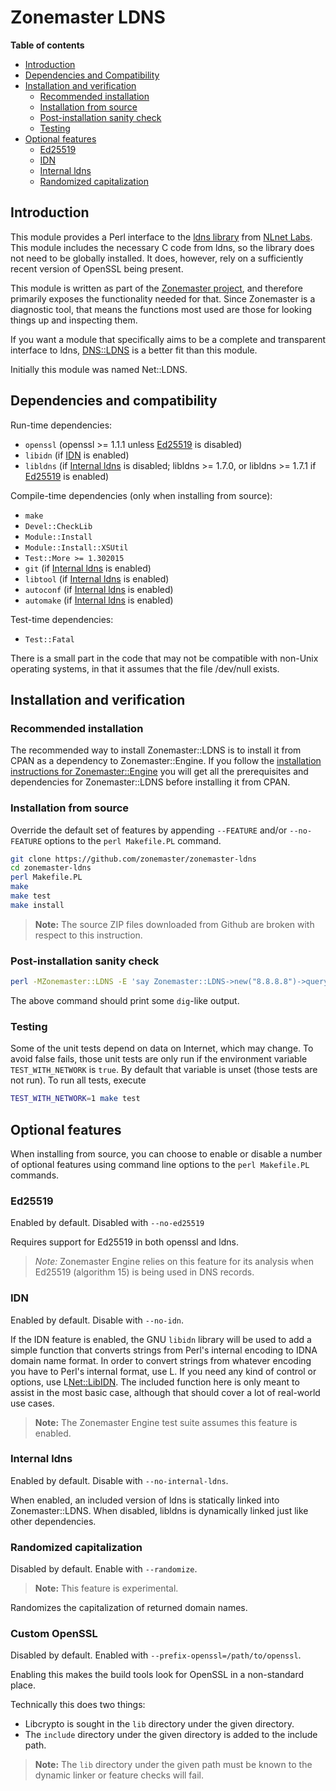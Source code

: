 Zonemaster LDNS
===============

**Table of contents**

* [Introduction](#introduction)
* [Dependencies and Compatibility](#dependencies-and-compatibility)
* [Installation and verification](#installation-and-verification)
  * [Recommended installation](#recommended-installation)
  * [Installation from source](#installation-from-source)
  * [Post-installation sanity check](#post-installation-sanity-check)
  * [Testing](#testing)
* [Optional features](#optional-features)
  * [Ed25519]
  * [IDN]
  * [Internal ldns]
  * [Randomized capitalization](#randomized-capitalization)


## Introduction

This module provides a Perl interface to the [ldns library](https://www.nlnetlabs.nl/projects/ldns/) from [NLnet Labs](https://www.nlnetlabs.nl/). This module includes the necessary C code from ldns, so the library does not need to be globally installed. It does, however, rely on a sufficiently recent version of OpenSSL being present.

This module is written as part of the [Zonemaster project](http://github.com/zonemaster/zonemaster), and therefore primarily exposes the functionality needed for that. Since Zonemaster is a diagnostic tool, that means the functions most used are those for looking things up and inspecting them.

If you want a module that specifically aims to be a complete and transparent interface to ldns, [DNS::LDNS](http://search.cpan.org/~erikoest/DNS-LDNS/) is a better fit than this module.

Initially this module was named Net::LDNS.

## Dependencies and compatibility

Run-time dependencies:
 * `openssl` (openssl >= 1.1.1 unless [Ed25519] is disabled)
 * `libidn` (if [IDN] is enabled)
 * `libldns` (if [Internal ldns] is disabled; libldns >= 1.7.0, or libldns >= 1.7.1 if [Ed25519] is enabled)

Compile-time dependencies (only when installing from source):
 * `make`
 * `Devel::CheckLib`
 * `Module::Install`
 * `Module::Install::XSUtil`
 * `Test::More >= 1.302015`
 * `git` (if [Internal ldns] is enabled)
 * `libtool` (if [Internal ldns] is enabled)
 * `autoconf` (if [Internal ldns] is enabled)
 * `automake` (if [Internal ldns] is enabled)

Test-time dependencies:
 * `Test::Fatal`

There is a small part in the code that may not be compatible with non-Unix operating systems, in that it assumes that the file /dev/null exists.

## Installation and verification

### Recommended installation

The recommended way to install Zonemaster::LDNS is to install it from CPAN as a dependency to Zonemaster::Engine. If you follow the [installation instructions for Zonemaster::Engine](https://github.com/zonemaster/zonemaster-engine/blob/master/docs/Installation.md) you will get all the prerequisites and dependencies for Zonemaster::LDNS before installing it from CPAN.

### Installation from source

Override the default set of features by appending `--FEATURE` and/or
`--no-FEATURE` options to the `perl Makefile.PL` command.

```sh
git clone https://github.com/zonemaster/zonemaster-ldns
cd zonemaster-ldns
perl Makefile.PL
make
make test
make install
```

> **Note:** The source ZIP files downloaded from Github are broken with
> respect to this instruction.

### Post-installation sanity check

```sh
perl -MZonemaster::LDNS -E 'say Zonemaster::LDNS->new("8.8.8.8")->query("zonemaster.net")->string'
```

The above command should print some `dig`-like output.

### Testing

Some of the unit tests depend on data on Internet, which may change. To avoid false 
fails, those unit tests are only run if the environment variable `TEST_WITH_NETWORK` is `true`. By default that variable
is unset (those tests are not run). To run all tests, execute

```sh
TEST_WITH_NETWORK=1 make test
```

## Optional features

When installing from source, you can choose to enable or disable a number
of optional features using command line options to the `perl Makefile.PL`
commands.

### Ed25519

Enabled by default.
Disabled with `--no-ed25519`

Requires support for Ed25519 in both openssl and ldns.

>
> *Note:* Zonemaster Engine relies on this feature for its analysis when Ed25519
> (algorithm 15) is being used in DNS records.
>

### IDN

Enabled by default.
Disable with `--no-idn`.

If the IDN feature is enabled, the GNU `libidn` library will be used to
add a simple function that converts strings from Perl's internal encoding
to IDNA domain name format.
In order to convert strings from whatever encoding you have to Perl's
internal format, use L<Encode>.
If you need any kind of control or options, use L<Net::LibIDN>.
The included function here is only meant to assist in the most basic case,
although that should cover a lot of real-world use cases.

> **Note:** The Zonemaster Engine test suite assumes this feature
> is enabled.

### Internal ldns

Enabled by default.
Disable with `--no-internal-ldns`.

When enabled, an included version of ldns is statically linked into
Zonemaster::LDNS.
When disabled, libldns is dynamically linked just like other dependencies.

### Randomized capitalization

Disabled by default.
Enable with `--randomize`.

> **Note:** This feature is experimental.

Randomizes the capitalization of returned domain names.


### Custom OpenSSL

Disabled by default.
Enabled with `--prefix-openssl=/path/to/openssl`.

Enabling this makes the build tools look for OpenSSL in a non-standard place.

Technically this does two things:
 * Libcrypto is sought in the `lib` directory under the given directory.
 * The `include` directory under the given directory is added to the include
   path.

> **Note:** The `lib` directory under the given path must be known to the
> dynamic linker or feature checks will fail.


[IDN]: #idn
[Internal ldns]: #internal-ldns
[Ed25519]: #ed25519


